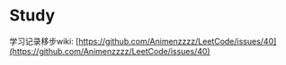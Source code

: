 # Study
学习记录移步wiki: [https://github.com/Animenzzzz/LeetCode/issues/40](https://github.com/Animenzzzz/LeetCode/issues/40)
